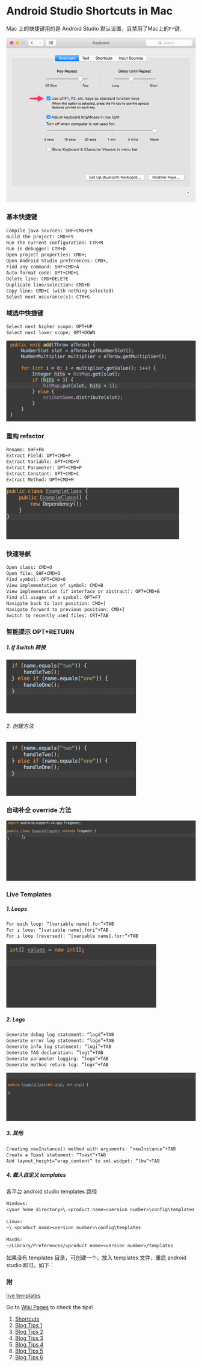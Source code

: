 Android Studio  Shortcuts in Mac
===

Mac 上的快捷键用的是 Android Studio 默认设置，且禁用了Mac上的`F*`键.

![keyboard](img/1.8-keyboard.png)


### 基本快捷键

```
Compile java sources: SHF+CMD+F9
Build the project: CMD+F9
Run the current configuration: CTR+R
Run in debugger: CTR+D
Open project properties: CMD+;
Open Android Studio preferences: CMD+,
Find any command: SHF+CMD+A
Auto-format code: OPT+CMD+L
Delete line: CMD+DELETE
Duplicate line/selection: CMD+D
Copy line: CMD+C (with nothing selected)
Select next occurance(s): CTR+G
```

### 域选中快捷键

```
Select next higher scope: OPT+UP
Select next lower scope: OPT+DOWN
```

![selection](img/1.8-selection.gif)


### 重构 refactor

```
Rename: SHF+F6
Extract Field: OPT+CMD+F
Extract Variable: OPT+CMD+V
Extract Parameter: OPT+CMD+P
Extract Constant: OPT+CMD+C
Extract Method: OPT+CMD+M
```

![extracts](img/1.8-extracts.gif)


### 快速导航

```
Open class: CMD+O
Open file: SHF+CMD+O
Find symbol: OPT+CMD+O
View implementation of symbol: CMD+B
View implementation (if interface or abstract): OPT+CMD+B
Find all usages of a symbol: OPT+F7
Navigate back to last position: CMD+[
Navigate forward to previous position: CMD+]
Switch to recently used files: CRT+TAB
```

### 智能提示 OPT+RETURN

##### 1. If Switch 转换

![ifswitch](img/1.8-ifswitch.gif)

###### 2. 创建方法

![ifswitch](img/1.8-ifswitch.gif)


### 自动补全 override 方法

![oncreate](img/1.8-oncreate.gif)


### Live Templates

##### 1. Loops

```
For each loop: “[variable name].for”+TAB
For i loop: “[variable name].fori”+TAB
For i loop (reversed): “[variable name].forr”+TAB
```

![loops](img/1.8-loops.gif)


##### 2. Logs

```
Generate debug log statement: “logd”+TAB
Generate error log statement: “loge”+TAB
Generate info log statement: “logi”+TAB
Generate TAG declaration: “logt”+TAB
Generate parameter logging: “logm”+TAB
Generate method return log: “logr”+TAB
```

![logging](img/1.8-logging.gif)

##### 3. 其他

```
Creating newInstance() method with arguments: “newInstance”+TAB
Create a Toast statement: “Toast”+TAB
Add layout_height=”wrap_content” to xml widget: “lhw”+TAB
```


##### 4. 载入自定义 templates

各平台 android studio templates 路径

```
Windows:
<your home directory>\.<product name><version number>\config\templates

Linux:
~\.<product name><version number>\config\templates

MacOS:
~/Library/Preferences/<product name><version number>/templates
```
如果没有 templates 目录，可创建一个，放入 templates 文件，重启 android studio 即可，如下：

### 附

[live templates](https://github.com/keyboardsurfer/idea-live-templates)

Go to [Wiki Pages](https://github.com/pavlospt/Android-Studio-Tips-by-Philippe-Breault/wiki) to check the tips!


1. [Shortcuts](http://www.developerphil.com/android-studio-tips-tricks-moving-around/)
2. [Blog Tips 1](http://www.developerphil.com/android-studio-tips-of-the-day-roundup-1/)
3. [Blog Tips 2](http://www.developerphil.com/android-studio-tips-of-the-day-roundup-2/)
4. [Blog Tips 3](http://www.developerphil.com/android-studio-tips-of-the-day-roundup-3/)
5. [Blog Tips 4](http://www.developerphil.com/android-studio-tips-of-the-day-roundup-4/)
6. [Blog Tips 5](http://www.developerphil.com/android-studio-tips-of-the-day-roundup-5/)
7. [Blog Tips 6](http://www.developerphil.com/android-studio-tips-of-the-day-roundup-6/)
